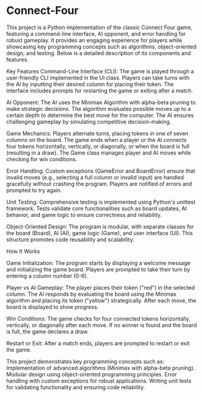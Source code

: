 # Connect-Four
This project is a Python implementation of the classic Connect Four game, featuring a command-line interface, AI opponent, and error handling for robust gameplay. It provides an engaging experience for players while showcasing key programming concepts such as algorithms, object-oriented design, and testing. Below is a detailed description of its components and features.

Key Features
Command-Line Interface (CLI):
The game is played through a user-friendly CLI implemented in the UI class.
Players can take turns with the AI by inputting their desired column for placing their token.
The interface includes prompts for restarting the game or exiting after a match.

AI Opponent:
The AI uses the Minimax Algorithm with alpha-beta pruning to make strategic decisions.
The algorithm evaluates possible moves up to a certain depth to determine the best move for the computer.
The AI ensures challenging gameplay by simulating competitive decision-making.

Game Mechanics:
Players alternate turns, placing tokens in one of seven columns on the board.
The game ends when a player or the AI connects four tokens horizontally, vertically, or diagonally, or when the board is full (resulting in a draw).
The Game class manages player and AI moves while checking for win conditions.

Error Handling:
Custom exceptions (GameError and BoardError) ensure that invalid moves (e.g., selecting a full column or invalid input) are handled gracefully without crashing the program.
Players are notified of errors and prompted to try again.

Unit Testing:
Comprehensive testing is implemented using Python's unittest framework.
Tests validate core functionalities such as board updates, AI behavior, and game logic to ensure correctness and reliability.

Object-Oriented Design:
The program is modular, with separate classes for the board (Board), AI (AI), game logic (Game), and user interface (UI).
This structure promotes code reusability and scalability.

How It Works

Game Initialization:
The program starts by displaying a welcome message and initializing the game board.
Players are prompted to take their turn by entering a column number (0-6).

Player vs AI Gameplay:
The player places their token ("red") in the selected column.
The AI responds by evaluating the board using the Minimax algorithm and placing its token ("yellow") strategically.
After each move, the board is displayed to show progress.

Win Conditions:
The game checks for four connected tokens horizontally, vertically, or diagonally after each move.
If no winner is found and the board is full, the game declares a draw.

Restart or Exit:
After a match ends, players are prompted to restart or exit the game.

This project demonstrates key programming concepts such as:
Implementation of advanced algorithms (Minimax with alpha-beta pruning).
Modular design using object-oriented programming principles.
Error handling with custom exceptions for robust applications.
Writing unit tests for validating functionality and ensuring code reliability.

